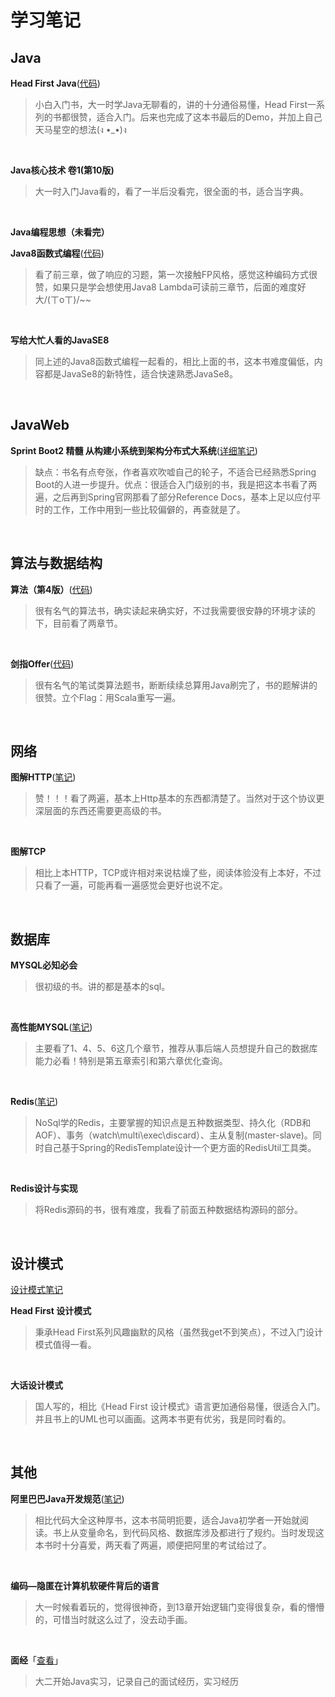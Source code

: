 # 学习笔记

## Java

**Head First Java**([代码](https://github.com/hdonghong/JavaProject/tree/master/percussionplayer))

> 小白入门书，大一时学Java无聊看的，讲的十分通俗易懂，Head First一系列的书都很赞，适合入门。后来也完成了这本书最后的Demo，并加上自己天马星空的想法(ง •_•)ง

<br/>



**Java核心技术 卷1(第10版)**

> 大一时入门Java看的，看了一半后没看完，很全面的书，适合当字典。

<br/>


**Java编程思想（未看完）**
<br/>


**Java8函数式编程**([代码](https://github.com/hdonghong/reading-notes/tree/master/java8funcprog))

> 看了前三章，做了响应的习题，第一次接触FP风格，感觉这种编码方式很赞，如果只是学会想使用Java8 Lambda可读前三章节，后面的难度好大/(ㄒoㄒ)/~~

<br/>

**写给大忙人看的JavaSE8**

> 同上述的Java8函数式编程一起看的，相比上面的书，这本书难度偏低，内容都是JavaSe8的新特性，适合快速熟悉JavaSe8。

<br/>

## JavaWeb

**Sprint Boot2 精髓 从构建小系统到架构分布式大系统**([详细笔记](https://github.com/hdonghong/spring-learning/tree/master/springboot/notes))

> 缺点：书名有点夸张，作者喜欢吹嘘自己的轮子，不适合已经熟悉Spring Boot的人进一步提升。优点：很适合入门级别的书，我是把这本书看了两遍，之后再到Spring官网那看了部分Reference Docs，基本上足以应付平时的工作，工作中用到一些比较偏僻的，再查就是了。

<br/>


## 算法与数据结构

**算法（第4版）**([代码](https://github.com/hdonghong/Alogorithms4Exercise))

> 很有名气的算法书，确实读起来确实好，不过我需要很安静的环境才读的下，目前看了两章节。

<br/>

**剑指Offer**([代码](https://github.com/hdonghong/sword4offer))

> 很有名气的笔试类算法题书，断断续续总算用Java刷完了，书的题解讲的很赞。立个Flag：用Scala重写一遍。

<br/>

## 网络

**图解HTTP**([笔记](./resources/图解Http笔记.pdf))

> 赞！！！看了两遍，基本上Http基本的东西都清楚了。当然对于这个协议更深层面的东西还需要更高级的书。

<br/>

**图解TCP**

> 相比上本HTTP，TCP或许相对来说枯燥了些，阅读体验没有上本好，不过只看了一遍，可能再看一遍感觉会更好也说不定。

<br/>

## 数据库

**MYSQL必知必会**

> 很初级的书。讲的都是基本的sql。

<br/>

**高性能MYSQL**([笔记](./高性能mysql))

> 主要看了1、4、5、6这几个章节，推荐从事后端人员想提升自己的数据库能力必看！特别是第五章索引和第六章优化查询。

<br/>

**Redis**([笔记](./redis))
> NoSql学的Redis，主要掌握的知识点是五种数据类型、持久化（RDB和AOF）、事务（watch\multi\exec\discard）、主从复制(master-slave)。同时自己基于Spring的RedisTemplate设计一个更方面的RedisUtil工具类。

<br/>

**Redis设计与实现**
> 将Redis源码的书，很有难度，我看了前面五种数据结构源码的部分。

<br/>


## 设计模式

[设计模式笔记](./design-patterns)

**Head First 设计模式**

> 秉承Head First系列风趣幽默的风格（虽然我get不到笑点），不过入门设计模式值得一看。

<br/>

**大话设计模式**

> 国人写的，相比《Head First 设计模式》语言更加通俗易懂，很适合入门。并且书上的UML也可以画画。这两本书更有优劣，我是同时看的。

<br/>


## 其他

**阿里巴巴Java开发规范**([笔记](https://blog.csdn.net/honhong1024/article/details/80425126))

> 相比代码大全这种厚书，这本书简明扼要，适合Java初学者一开始就阅读。书上从变量命名，到代码风格、数据库涉及都进行了规约。当时发现这本书时十分喜爱，两天看了两遍，顺便把阿里的考试给过了。

<br/>



**编码—隐匿在计算机软硬件背后的语言**

> 大一时候看着玩的，觉得很神奇，到13章开始逻辑门变得很复杂，看的懵懵的，可惜当时就这么过了，没去动手画。

<br/>

**面经**「[查看](./面经)」

> 大二开始Java实习，记录自己的面试经历，实习经历

<br/>